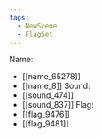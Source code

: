 ```yaml
---
tags:
  - NewScene
  - FlagSet
---
```

Name:
- [[name_65278]]
- [[name_8]]
Sound:
- [[sound_474]]
- [[sound_837]]
Flag:
- [[flag_9476]]
- [[flag_9481]]
